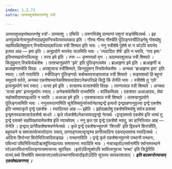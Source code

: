 ```yaml
---
index: 1.2.73
sutra: ग्राम्यपशुसंघेष्वतरुणेषु स्त्री

---
```

_ग्राम्यपशुसङ्घेष्वतरुणेषु स्त्री_ - ग्राम्यपशु । एष्विति । तरुणभिन्नेषु ग्राम्याणां पशूनां सङ्घेष्वित्यर्थः । इह अनपुंसकेनेत्यनुवर्तनादाहपुमान्स्त्रियेत्यस्यापवाद इति । गौश्च गौश्च गौश्चे॑ति पुंलिङ्गस्त्रीलिङ्गेषु गोशब्देषु सहविवक्षितेषुपुमान् स्त्रिये॑त्यतद्बाधित्वा स्त्री शिष्यत इति भावः । ननु स्त्रीशेषे पुंशेषे वा न कोऽपि रूपभेद इत्यत आह — इमा इति । अनुप्रयोगे रूपभेदः फलमिति भावः । 'त्यदादितः शेषे' इति न भवति, 'गाव इमाः' इतिभाष्यप्रयोगादित्याहुः । रुरव इमे इति । रुरुः — कृष्णाख्यो मृगः । अग्राम्यपशुत्वान्न स्त्री शिष्यते । किंतुपुमान् स्त्रिये॑त्येकशेषः । ततश्चानुप्रयोगे 'इमे' इति पुंलिङ्गत्वमेव । ब्राआहृणा इमे इति । ब्राआहृणी च ब्राआहृणाश्चेति विग्रहः । अपशुत्वान्न स्त्रीशिष्यते, किन्तुपुमान् स्त्रिये॑त्येकशेषः । अन्यथा 'ब्राआहृण्य इमा' इति स्यात् । एतौ गावाविति । स्त्रीलिङ्ग पुंलिङ्गयोः सबोक्तावसङ्घत्वान्न स्त्री शिष्यते । सङ्घशब्दो हि बहूनां समुदाये वर्तते, अन्यथा एकशेषस्यानेकविषयत्वादेवाऽनेकपरिग्रहे सिद्धे किं तेनेति भावः । स्त्रीशेषे तु 'एते' इत्यनुप्रयोगे रूपं स्यात् । वत्सा इमे इति । वत्साश्च वत्साश्चेति विग्रहः । तरुणत्वान्न स्त्री शिष्यते । अन्यथा 'वत्सा इमा' इत्यनुप्रयोगः स्यात् । अनेकशफेष्विति वाच्यमिति । वार्तिकमिदम् । एकशफा अआआदयः, तेषां सहोक्तौग्राम्यपइआ॑ति न भवति । अआआ इमे इति । एकशफत्वान्न स्त्री शिष्यते । ततश्चानुप्रयोगे पुंलिङ्गत्वमिति भावः । ननुसरूपाणा॑मिति सूत्रेतिष्यपुंनर्वस्वोर्नक्षत्रद्वन्द्वे॑ इत्यतो द्वन्द्वग्रहणानुवृत्त्या द्वन्द्वे एकशेष इति भाष्यात्कृते द्वन्द्वे एकशेषः । स्यादित्यत आह — इहेति । इहोदाह्मतेषु एकशेषविषयोषु सर्वत्र प्रसक्तं द्वन्द्वमनवकाशत्वादेकशेषो बाधते । कृते त्वेकशेषेऽनेकाभावाद्द्वन्द्वो नेत्यर्थः ।द्वन्द्वसमासे एकशेष॑ इति भाष्यं तु द्वन्द्वे प्रसक्ते सहविवक्षायामेकशेष इति व्याख्येयम् । ननु कृत एव द्वन्द्वे एकशेषो भवतु, का हानिरित्यत आह — तेनेति । द्वन्द्वात् प्रागेवैकशेषाश्रयणेनेत्यर्थः । कृते द्वन्द्वे एकशेषाभ्युपगमे 'शिरसी' इति द्विवचने शिरांसीति, बहुवचने च समासस्येत्यन्तोदात्तः स्यात्, प्राण्यङ्गत्वात्द्वन्द्वश्च प्राणी॑त्यादिना एकवद्भावश्च स्यादित्यर्थः । आदिना शिरोभ्यां शिरोभिरित्यादिसङ्ग्रहः । पन्थानाविति । द्वन्द्वे कृते एकशेषाभ्युपगमे पन्थानौ पन्थानः, पथिभ्यां पथिभि॑रित्यादौऋक्पू॑रित्यप्रत्ययः समासान्तः स्यादिति भावः । नचात्रइतोऽत्सर्वनामे॑ति सर्वनामस्थाने परेऽकारविधानाल्लिङ्गात्समासान्तः सुपरिहरः ।इतोऽदि॑त्युक्तेऽपि सावित्यनुवत्र्य 'पन्था' इति सिद्धेरिति वाच्यं,पथो विभाषे॑ति समासान्ताऽभावेऽपन्थानावित्यादौइतोऽदि॑ति सूत्रस्य सावकाशत्वात् । *****इति बालमनोरमायाम् एकशेषप्रकरणम् ।*****